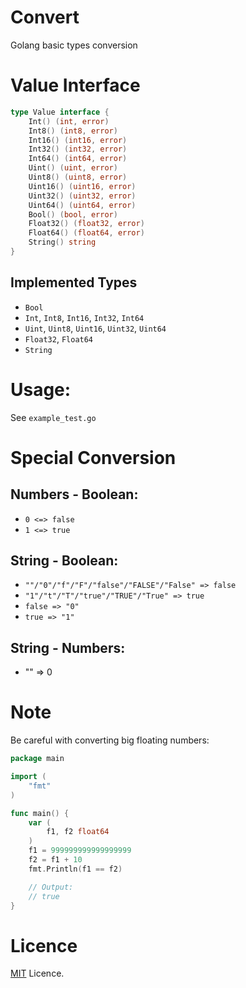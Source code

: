# Convert

Golang basic types conversion

# Value Interface

```go
type Value interface {
	Int() (int, error)
	Int8() (int8, error)
	Int16() (int16, error)
	Int32() (int32, error)
	Int64() (int64, error)
	Uint() (uint, error)
	Uint8() (uint8, error)
	Uint16() (uint16, error)
	Uint32() (uint32, error)
	Uint64() (uint64, error)
	Bool() (bool, error)
	Float32() (float32, error)
	Float64() (float64, error)
	String() string
}
```

## Implemented Types
 * `Bool`
 * `Int`, `Int8`, `Int16`, `Int32`, `Int64`
 * `Uint`, `Uint8`, `Uint16`, `Uint32`, `Uint64`
 * `Float32`, `Float64`
 * `String`

# Usage:

See `example_test.go`

# Special Conversion

## Numbers - Boolean:
 * `0 <=> false`
 * `1 <=> true`
 
## String - Boolean: 
 * `""/"0"/"f"/"F"/"false"/"FALSE"/"False" => false`
 * `"1"/"t"/"T"/"true"/"TRUE"/"True" => true`
 * `false => "0"`
 * `true => "1"`
 
## String - Numbers:
 * "" => 0 

# Note

Be careful with converting big floating numbers:
```go
package main

import (
    "fmt"
)

func main() {
	var (
		f1, f2 float64
	)
	f1 = 999999999999999999
	f2 = f1 + 10
	fmt.Println(f1 == f2)

	// Output:
	// true
}
```

# Licence

[MIT](https://mit-license.org) Licence.